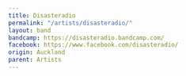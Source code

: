 ```yaml
---
title: Disasteradio
permalink: "/artists/disasteradio/"
layout: band
bandcamp: https://disasteradio.bandcamp.com/
facebook: https://www.facebook.com/disasteradio/
origin: Auckland
parent: Artists
---
```


